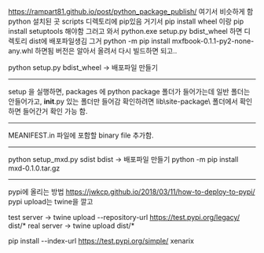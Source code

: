 https://rampart81.github.io/post/python_package_publish/ 여기서 비슷하게 함
python 설치된 곳 scripts 디렉토리에 pip있음
거기서 pip install wheel 이랑 pip install setuptools  해야함
그러고 와서 python.exe setup.py bdist_wheel 하면 디렉토리 dist에 배포파일생김
그거 python -m pip install mxfbook-0.1.1-py2-none-any.whl 하면됨
버전은 알아서 올려서 다시 빌드하면 되고..

python setup.py bdist_wheel -> 배포파일 만들기

----------------------------------------------------------------
setup 을 실행하면, packages 에 python package 폴더가 들어가는데
일반 폴더는 안들어가고, __init__.py 있는 폴더만 들어감
확인하려면 lib\site-package\ 폴더에서 확인하면 들어간거 확인 가능 함.

------------------------------------------------

MEANIFEST.in 파일에 포함할 binary file 추가함.

--------------------------------------------

python setup_mxd.py sdist bdist -> 배포파일 만들기
python -m pip install mxd-0.1.0.tar.gz

-------------------------------------------
pypi에 올리는 방법
https://jwkcp.github.io/2018/03/11/how-to-deploy-to-pypi/
pypi upload는 twine을 깔고

test server -> twine upload --repository-url https://test.pypi.org/legacy/ dist/*
real server -> twine upload dist/*

pip install --index-url https://test.pypi.org/simple/ xenarix